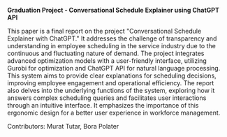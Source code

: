 **Graduation Project - Conversational Schedule Explainer using ChatGPT API**

This paper is a final report on the project "Conversational Schedule Explainer with
ChatGPT." It addresses the challenge of transparency and understanding in employee
scheduling in the service industry due to the continuous and fluctuating nature of demand.
The project integrates advanced optimization models with a user-friendly interface, utilizing
Gurobi for optimization and ChatGPT API for natural language processing. This system aims
to provide clear explanations for scheduling decisions, improving employee engagement and
operational efficiency. The report also delves into the underlying functions of the system,
exploring how it answers complex scheduling queries and facilitates user interactions through
an intuitive interface. It emphasizes the importance of this ergonomic design for a better user
experience in workforce management.

Contributors: Murat Tutar, Bora Polater
